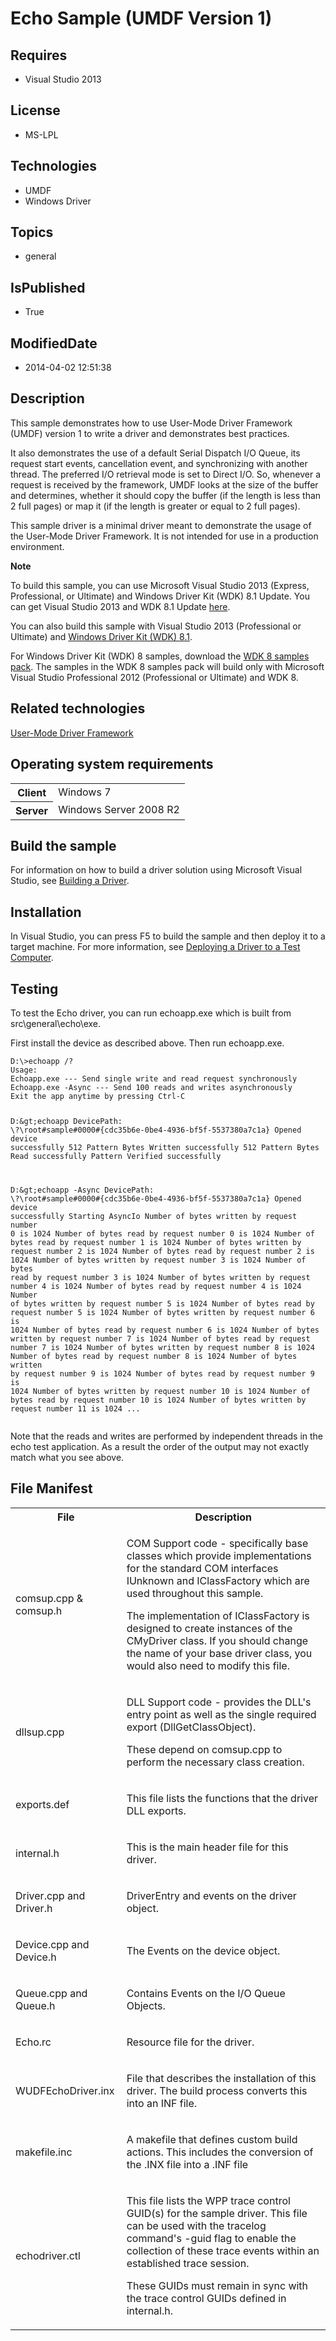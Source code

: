 # Echo Sample (UMDF Version 1)
## Requires
* Visual Studio 2013
## License
* MS-LPL
## Technologies
* UMDF
* Windows Driver
## Topics
* general
## IsPublished
* True
## ModifiedDate
* 2014-04-02 12:51:38
## Description

<div id="mainSection">
<p>This sample demonstrates how to use User-Mode Driver Framework (UMDF) version 1 to write a driver and demonstrates best practices.
</p>
<p>It also demonstrates the use of a default Serial Dispatch I/O Queue, its request start events, cancellation event, and synchronizing with another thread. The preferred I/O retrieval mode is set to Direct I/O. So, whenever a request is received by the framework,
 UMDF looks at the size of the buffer and determines, whether it should copy the buffer (if the length is less than 2 full pages) or map it (if the length is greater or equal to 2 full pages).
</p>
<p>This sample driver is a minimal driver meant to demonstrate the usage of the User-Mode Driver Framework. It is not intended for use in a production environment.
</p>
<p class="note"><b>Note</b>&nbsp;&nbsp;</p>
<p class="note">To build this sample, you can use Microsoft Visual Studio&nbsp;2013 (Express, Professional, or Ultimate) and Windows Driver Kit (WDK)&nbsp;8.1 Update. You can get Visual Studio&nbsp;2013 and WDK&nbsp;8.1 Update
<a href="http://go.microsoft.com/fwlink/p/?LInkID=239721">here</a>.</p>
<p class="note">You can also build this sample with Visual Studio&nbsp;2013 (Professional or Ultimate) and
<a href="http://go.microsoft.com/fwlink/p/?LInkID=391348">Windows Driver Kit (WDK)&nbsp;8.1</a>.</p>
<p class="note">For Windows Driver Kit (WDK)&nbsp;8 samples, download the <a href=" http://go.microsoft.com/fwlink/?LinkId=317090">
WDK&nbsp;8 samples pack</a>. The samples in the WDK&nbsp;8 samples pack will build only with Microsoft Visual Studio Professional&nbsp;2012 (Professional or Ultimate) and WDK&nbsp;8.</p>
<p></p>
<h2>Related technologies</h2>
<a href="http://msdn.microsoft.com/en-us/library/windows/hardware/ff560456">User-Mode Driver Framework</a>
<h2>Operating system requirements</h2>
<table>
<tbody>
<tr>
<th>Client</th>
<td><dt>Windows&nbsp;7 </dt></td>
</tr>
<tr>
<th>Server</th>
<td><dt>Windows Server&nbsp;2008&nbsp;R2 </dt></td>
</tr>
</tbody>
</table>
<h2>Build the sample</h2>
<p>For information on how to build a driver solution using Microsoft Visual Studio, see
<a href="http://msdn.microsoft.com/en-us/library/windows/hardware/ff554644">Building a Driver</a>.</p>
<h2><a id="Installation"></a><a id="installation"></a><a id="INSTALLATION"></a>Installation</h2>
<p>In Visual Studio, you can press F5 to build the sample and then deploy it to a target machine. For more information, see
<a href="http://msdn.microsoft.com/en-us/library/windows/hardware/hh454834">Deploying a Driver to a Test Computer</a>.</p>
<h2><a id="Testing"></a><a id="testing"></a><a id="TESTING"></a>Testing</h2>
<p>To test the Echo driver, you can run echoapp.exe which is built from src\general\echo\exe.
</p>
<p>First install the device as described above. Then run echoapp.exe.</p>
<pre class="syntax"><code>D:\&gt;echoapp /?
Usage:
Echoapp.exe --- Send single write and read request synchronously
Echoapp.exe -Async --- Send 100 reads and writes asynchronously
Exit the app anytime by pressing Ctrl-C
 
D:\&gt;echoapp
DevicePath: \\?\root#sample#0000#{cdc35b6e-0be4-4936-bf5f-5537380a7c1a}
Opened device successfully
512 Pattern Bytes Written successfully
512 Pattern Bytes Read successfully
Pattern Verified successfully
 
D:\&gt;echoapp -Async
DevicePath: \\?\root#sample#0000#{cdc35b6e-0be4-4936-bf5f-5537380a7c1a}
Opened device successfully
Starting AsyncIo
Number of bytes written by request number 0 is 1024
Number of bytes read by request number 0 is 1024
Number of bytes read by request number 1 is 1024
Number of bytes written by request number 2 is 1024
Number of bytes read by request number 2 is 1024
Number of bytes written by request number 3 is 1024
Number of bytes read by request number 3 is 1024
Number of bytes written by request number 4 is 1024
Number of bytes read by request number 4 is 1024
Number of bytes written by request number 5 is 1024
Number of bytes read by request number 5 is 1024
Number of bytes written by request number 6 is 1024
Number of bytes read by request number 6 is 1024
Number of bytes written by request number 7 is 1024
Number of bytes read by request number 7 is 1024
Number of bytes written by request number 8 is 1024
Number of bytes read by request number 8 is 1024
Number of bytes written by request number 9 is 1024
Number of bytes read by request number 9 is 1024
Number of bytes written by request number 10 is 1024
Number of bytes read by request number 10 is 1024
Number of bytes written by request number 11 is 1024
...
</code></pre>
<p>Note that the reads and writes are performed by independent threads in the echo test application. As a result the order of the output may not exactly match what you see above.
</p>
<h2><a id="_______File_Manifest"></a><a id="_______file_manifest"></a><a id="_______FILE_MANIFEST"></a>File Manifest</h2>
<table>
<tbody>
<tr>
<th>File </th>
<th>Description </th>
</tr>
<tr>
<td>
<p>comsup.cpp &amp; comsup.h </p>
</td>
<td>
<p>COM Support code - specifically base classes which provide implementations for the standard COM interfaces IUnknown and IClassFactory which are used throughout this sample.
</p>
<p>The implementation of IClassFactory is designed to create instances of the CMyDriver class. If you should change the name of your base driver class, you would also need to modify this file.
</p>
</td>
</tr>
<tr>
<td>
<p>dllsup.cpp </p>
</td>
<td>
<p>DLL Support code - provides the DLL's entry point as well as the single required export (DllGetClassObject).
</p>
<p>These depend on comsup.cpp to perform the necessary class creation. </p>
</td>
</tr>
<tr>
<td>
<p>exports.def </p>
</td>
<td>
<p>This file lists the functions that the driver DLL exports. </p>
</td>
</tr>
<tr>
<td>
<p>internal.h</p>
</td>
<td>
<p>This is the main header file for this driver. </p>
</td>
</tr>
<tr>
<td>
<p>Driver.cpp and Driver.h</p>
</td>
<td>
<p>DriverEntry and events on the driver object.</p>
</td>
</tr>
<tr>
<td>
<p>Device.cpp and Device.h</p>
</td>
<td>
<p>The Events on the device object.</p>
</td>
</tr>
<tr>
<td>
<p>Queue.cpp and Queue.h</p>
</td>
<td>
<p>Contains Events on the I/O Queue Objects. </p>
</td>
</tr>
<tr>
<td>
<p>Echo.rc </p>
</td>
<td>
<p>Resource file for the driver. </p>
</td>
</tr>
<tr>
<td>
<p>WUDFEchoDriver.inx </p>
</td>
<td>
<p>File that describes the installation of this driver. The build process converts this into an INF file.</p>
</td>
</tr>
<tr>
<td>
<p>makefile.inc </p>
</td>
<td>
<p>A makefile that defines custom build actions. This includes the conversion of the .INX file into a .INF file
</p>
</td>
</tr>
<tr>
<td>
<p>echodriver.ctl </p>
</td>
<td>
<p>This file lists the WPP trace control GUID(s) for the sample driver. This file can be used with the tracelog command's -guid flag to enable the collection of these trace events within an established trace session.</p>
<p>These GUIDs must remain in sync with the trace control GUIDs defined in internal.h.</p>
</td>
</tr>
</tbody>
</table>
</div>
